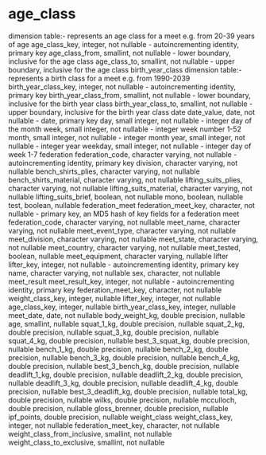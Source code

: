 # age_class
dimension table:- represents an age class for a meet e.g. from 20-39 years of age
  age_class_key, integer, not nullable - autoincrementing identity, primary key
  age_class_from, smallint, not nullable - lower boundary, inclusive for the age class
  age_class_to, smallint, not nullable - upper boundary, inclusive for the age class
birth_year_class
dimension table:- represents a birth class for a meet e.g. from 1990-2039 
  birth_year_class_key, integer, not nullable - autoincrementing identity, primary key
  birth_year_class_from, smallint, not nullable - lower boundary, inclusive for the birth year class
  birth_year_class_to, smallint, not nullable - upper boundary, inclusive for the birth year class
date
  date_value, date, not nullable - date, primary key
  day, small integer, not nullable - integer day of the month 
  week, small integer, not nullable - integer week number 1-52
  month, small integer, not nullable - integer month
  year, small integer, not nullable - integer year
  weekday, small integer, not nullable - integer day of week 1-7
federation
  federation_code, character varying, not nullable - autoincrementing identity, primary key
  division, character varying, not nullable
  bench_shirts_plies, character varying, not nullable
  bench_shirts_material, character varying, not nullable
  lifting_suits_plies, character varying, not nullable
  lifting_suits_material, character varying, not nullable
  lifting_suits_brief, boolean, not nullable
  mono, boolean, nullable
  test, boolean, nullable
federation_meet
  federation_meet_key, character, not nullable - primary key, an MD5 hash of key fields for a federation meet
  federation_code, character varying, not nullable
  meet_name, character varying, not nullable
  meet_event_type, character varying, not nullable
  meet_division, character varying, not nullable
  meet_state, character varying, not nullable
  meet_country, character varying, not nullable
  meet_tested, boolean, nullable
  meet_equipment, character varying, nullable
lifter
  lifter_key, integer, not nullable - autoincrementing identity, primary key
  name, character varying, not nullable
  sex, character, not nullable
meet_result
  meet_result_key, integer, not nullable - autoincrementing identity, primary key
  federation_meet_key, character, not nullable
  weight_class_key, integer, nullable
  lifter_key, integer, not nullable
  age_class_key, integer, nullable
  birth_year_class_key, integer, nullable
  meet_date, date, not nullable
  body_weight_kg, double precision, nullable
  age, smallint, nullable
  squat_1_kg, double precision, nullable
  squat_2_kg, double precision, nullable
  squat_3_kg, double precision, nullable
  squat_4_kg, double precision, nullable
  best_3_squat_kg, double precision, nullable
  bench_1_kg, double precision, nullable
  bench_2_kg, double precision, nullable
  bench_3_kg, double precision, nullable
  bench_4_kg, double precision, nullable
  best_3_bench_kg, double precision, nullable
  deadlift_1_kg, double precision, nullable
  deadlift_2_kg, double precision, nullable
  deadlift_3_kg, double precision, nullable
  deadlift_4_kg, double precision, nullable
  best_3_deadlift_kg, double precision, nullable
  total_kg, double precision, nullable
  wilks, double precision, nullable
  mcculloch, double precision, nullable
  gloss_brenner, double precision, nullable
  ipf_points, double precision, nullable
weight_class
  weight_class_key, integer, not nullable
  federation_meet_key, character, not nullable
  weight_class_from_inclusive, smallint, not nullable
  weight_class_to_exclusive, smallint, not nullable
